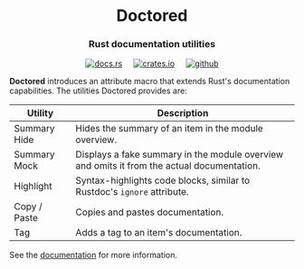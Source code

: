 <h1 align="center">Doctored</h1>
<h3 align="center">Rust documentation utilities</h3>
<div align="center">

[<img alt="docs.rs" src="https://img.shields.io/badge/docs.rs-doctored-58a78a?style=for-the-badge&logo=Docs.rs">](https://docs.rs/doctored)
&nbsp;&nbsp;&nbsp;
[<img alt="crates.io" src="https://img.shields.io/crates/v/doctored?style=for-the-badge&logo=Rust">](https://crates.io/crates/doctored)
&nbsp;&nbsp;&nbsp;
[<img alt="github" src="https://img.shields.io/badge/github-doctored-gray?style=for-the-badge&logo=GitHub&color=669bbc">](https://github.com/michaelni678/doctored)

</div>

**Doctored** introduces an attribute macro that extends Rust's documentation capabilities. The utilities Doctored provides are:

| Utility         | Description                                                                                |
|-----------------|--------------------------------------------------------------------------------------------|
| Summary Hide    | Hides the summary of an item in the module overview.                                       |
| Summary Mock    | Displays a fake summary in the module overview and omits it from the actual documentation. |
| Highlight       | Syntax-highlights code blocks, similar to Rustdoc's `ignore` attribute.                    |
| Copy / Paste    | Copies and pastes documentation.                                                           |
| Tag             | Adds a tag to an item's documentation.                                                     |

See the [documentation](https://docs.rs/doctored) for more information.
